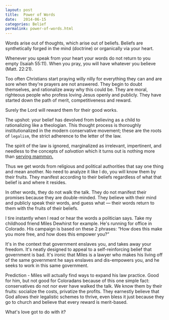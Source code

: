 ```yaml
---
layout: post
title:  Power of Words
date:   2014-06-15
categories: Belief
permalink: power-of-words.html
---
```

Words arise out of thoughts, which arise out of beliefs. Beliefs are synthetically forged in the mind (doctrine) or organically via your heart.

Whenever you speak from your heart your words do not return to you empty (Isaiah 55:11). When you pray, you will have whatever you believe (Matt. 22:21).

Too often Christians start praying willy nilly for everything they can and are sore when they're prayers are not answered. They begin to doubt themselves, and rationalize away why this could be. They are moral, righteous people who profess loving Jesus openly and publicly. They have started down the path of merit, competitiveness and reward.

Surely the Lord will reward them for their good works.

The upshot: your belief has devolved from believing as a child to rationalizing like a theologian. This thought process is thoroughly institutionalized in the modern conservative movement; these are the roots of `legalism`, the strict adherence to the letter of the law.

The spirit of the law is ignored, marginalized as irrelevant, impertinent, and needless to the concepts of *salvation* which it turns out is nothing more than <a href="http://9fruitsofthespirit.com/mammon-institutionalized.html">serving mammon.</a>

Thus we get words from religious and political authorities that say one thing and mean another. No need to analyze it like I do, you will know them by their fruits. They manifest according to their beliefs regardless of what that belief is and where it resides.

In other words, they do not walk the talk. They do not manifest their promises because they are double-minded. They believe with their mind and publicly speak their words, and guess what &mdash; their words return to them with the fruits of their beliefs.

I tire instantly when I read or hear the words a politician says. Take my childhood friend Miles Dewhirst for example. He's running for office in Colorado. His campaign is based on these 2 phrases:  “How does this make you more free, and how does this empower you?”

It's in the context that government enslaves you, and takes away your freedom. It's neatly designed to appeal to a self-reinforcing belief that government is bad. It's ironic that Miles is a lawyer who makes his living off of the same government he says enslaves and dis-empowers you, and he seeks to work in this same government.

Prediction - Miles will actually find ways to expand his law practice. Good for him, but not good for Coloradans because of this one simple fact: conservatives do not nor ever have walked the talk. We know them by their fruits: socialize the costs, privatize the profits. They earnestly believe that God allows their legalistic schemes to thrive, even bless it just because they go to church and believe that every reward is merit-based.

What's love got to do with it?